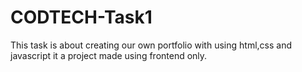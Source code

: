 # CODTECH-Task1

This task is about creating our own portfolio with using html,css and javascript  it a project made using frontend only.
